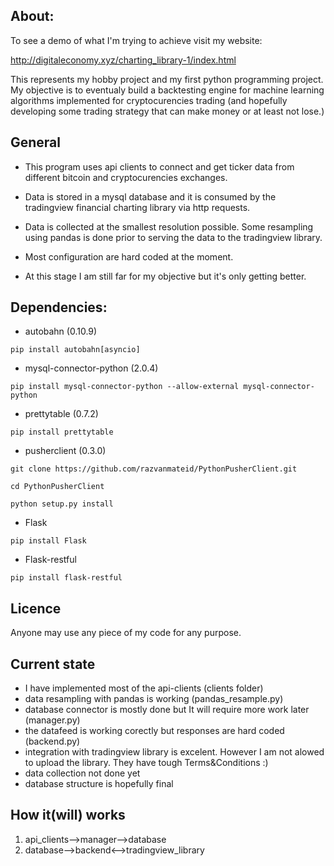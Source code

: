 ## About:
To see a demo of what I'm trying to achieve visit my website:

http://digitaleconomy.xyz/charting_library-1/index.html

This represents my hobby project and my first python programming project. My objective is to eventualy build a backtesting
engine for machine learning algorithms implemented for cryptocurencies trading (and hopefully developing some
trading strategy that can make money or at least not lose.)

## General
* This program uses api clients to connect and get ticker data from different bitcoin and cryptocurencies exchanges.

* Data is stored in a mysql database and it is consumed by the tradingview financial charting library via http requests.

* Data is collected at the smallest resolution possible. Some resampling using pandas is done prior to serving the data to the tradingview library.

* Most configuration are hard coded at the moment.

* At this stage I am still far for my objective but it's only getting better.

## Dependencies:
* autobahn (0.10.9)

`pip install autobahn[asyncio]`

* mysql-connector-python (2.0.4)

`pip install mysql-connector-python --allow-external mysql-connector-python`

* prettytable (0.7.2)

`pip install prettytable`

* pusherclient (0.3.0)

```
git clone https://github.com/razvanmateid/PythonPusherClient.git

cd PythonPusherClient

python setup.py install
```

* Flask

`pip install Flask`

* Flask-restful

`pip install flask-restful`

## Licence
Anyone may use any piece of my code for any purpose.

## Current state
* I have implemented most of the api-clients (clients folder)
* data resampling with pandas is working (pandas_resample.py)
* database connector is mostly done but It will require more work later (manager.py)
* the datafeed is working corectly but responses are hard coded (backend.py)
* integration with tradingview library is excelent. However I am not alowed to upload the library.
They have tough Terms&Conditions :)
* data collection not done yet
* database structure is hopefully final

## How it(will) works
1. api_clients-->manager-->database
2. database-->backend<-->tradingview_library